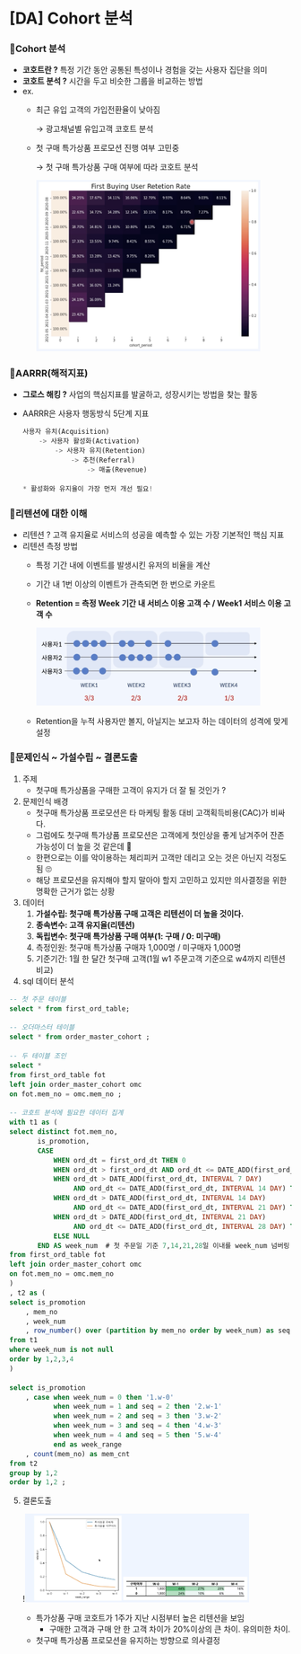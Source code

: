 # [DA] Cohort 분석

### 📍Cohort 분석

- **코호트란 ?** 특정 기간 동안 공통된 특성이나 경험을 갖는 사용자 집단을 의미
- **코호트 분석 ?** 시간을 두고 비슷한 그룹을 비교하는 방법
- ex.
    - 최근 유입 고객의 가입전환율이 낮아짐
        
        → 광고채널별 유입고객 코호트 분석
        
    - 첫 구매 특가상품 프로모션 진행 여부 고민중
        
        → 첫 구매 특가상품 구매 여부에 따라 코호트 분석 
        
        <img src="img/cohort1.png" alt="cohort1" width="400">                
    

### 📍AARRR(해적지표)

- **그로스 해킹 ?** 사업의 핵심지표를 발굴하고, 성장시키는 방법을 찾는 활동
- AARRR은 사용자 행동방식 5단계 지표
    
    ```python
    사용자 유치(Acquisition)
    	-> 사용자 활성화(Activation)
    		-> 사용자 유지(Retention)
    			-> 추천(Referral)
    				-> 매출(Revenue)
    				
    * 활성화와 유지율이 가장 먼저 개선 필요! 
    ```
    

### 📍리텐션에 대한 이해

- 리텐션 ? 고객 유지율로 서비스의 성공을 예측할 수 있는 가장 기본적인 핵심 지표
- 리텐션 측정 방법
    - 특정 기간 내에 이벤트를 발생시킨 유저의 비율을 계산
    - 기간 내 1번 이상의 이벤트가 관측되면 한 번으로 카운트
    - **Retention = 측정 Week 기간 내 서비스 이용 고객 수 / Week1 서비스 이용 고객 수**
        
        <img src="img/cohort2.png" alt="cohort2" width="400">       
        
    - Retention을 누적 사용자만 볼지, 아닐지는 보고자 하는 데이터의 성격에 맞게 설정

### 📍문제인식 ~ 가설수립 ~ 결론도출

1. 주제
    - 첫구매 특가상품을 구매한 고객이 유지가 더 잘 될 것인가 ?
2. 문제인식 배경
    - 첫구매 특가상품 프로모션은 타 마케팅 활동 대비 고객획득비용(CAC)가 비싸다.
    - 그럼에도 첫구매 특가상품 프로모션은 고객에게 첫인상을 좋게 남겨주어 잔존 가능성이 더 높을 것 같은데 🤔
    - 한편으로는 이를 악이용하는 체리피커 고객만 데리고 오는 것은 아닌지 걱정도 됨 🙄
    - 해당 프로모션을 유지해야 할지 말아야 할지 고민하고 있지만 의사결정을 위한 명확한 근거가 없는 상황
3. 데이터
    1. **가설수립: 첫구매 특가상품 구매 고객은 리텐션이 더 높을 것이다.**
    2. **종속변수: 고객 유지율(리텐션)**
    3. **독립변수: 첫구매 특가상품 구매 여부(1: 구매 / 0: 미구매)**
    4. 측정인원: 첫구매 특가상품 구매자 1,000명 / 미구매자 1,000명
    5. 기준기간: 1월 한 달간 첫구매 고객(1월 w1 주문고객 기준으로 w4까지 리텐션 비교)
4. sql 데이터 분석

```sql
-- 첫 주문 테이블 
select * from first_ord_table; 

-- 오더마스터 테이블
select * from order_master_cohort ; 

-- 두 테이블 조인
select * 
from first_ord_table fot 
left join order_master_cohort omc 
on fot.mem_no = omc.mem_no ;

-- 코호트 분석에 필요한 데이터 집계
with t1 as (  
select distinct fot.mem_no,
       is_promotion,
       CASE 
           WHEN ord_dt = first_ord_dt THEN 0 
           WHEN ord_dt > first_ord_dt AND ord_dt <= DATE_ADD(first_ord_dt, INTERVAL 7 DAY) THEN 1
           WHEN ord_dt > DATE_ADD(first_ord_dt, INTERVAL 7 DAY) 
                AND ord_dt <= DATE_ADD(first_ord_dt, INTERVAL 14 DAY) THEN 2
           WHEN ord_dt > DATE_ADD(first_ord_dt, INTERVAL 14 DAY) 
                AND ord_dt <= DATE_ADD(first_ord_dt, INTERVAL 21 DAY) THEN 3
           WHEN ord_dt > DATE_ADD(first_ord_dt, INTERVAL 21 DAY) 
                AND ord_dt <= DATE_ADD(first_ord_dt, INTERVAL 28 DAY) THEN 4
           ELSE NULL 
       END AS week_num  # 첫 주문일 기준 7,14,21,28일 이내를 week_num 넘버링
from first_ord_table fot 
left join order_master_cohort omc 
on fot.mem_no = omc.mem_no
)
, t2 as (
select is_promotion
	, mem_no
	, week_num  
	, row_number() over (partition by mem_no order by week_num) as seq
from t1
where week_num is not null 
order by 1,2,3,4 
)

select is_promotion
	, case when week_num = 0 then '1.w-0'
		   when week_num = 1 and seq = 2 then '2.w-1'
		   when week_num = 2 and seq = 3 then '3.w-2'
		   when week_num = 3 and seq = 4 then '4.w-3'
		   when week_num = 4 and seq = 5 then '5.w-4'
		   end as week_range
	, count(mem_no) as mem_cnt
from t2
group by 1,2 
order by 1,2 ;
```

5. 결론도출
    
    !<img src="img/cohort3.png" alt="cohort3" width="400">       
        
    - 특가상품 구매 코호트가 1주가 지난 시점부터 높은 리텐션을 보임
        - 구매한 고객과  구매 안 한 고객 차이가 20%이상의 큰 차이. 유의미한 차이.
    - 첫구매 특가상품 프로모션을 유지하는 방향으로 의사결정
